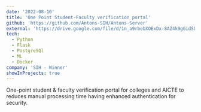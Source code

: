 ```yaml
---
date: '2022-08-10'
title: 'One Point Student-Faculty verification portal'
github: 'https://github.com/Antons-SIH/Antons-Server'
external: 'https://drive.google.com/file/d/1n_a9rbebXOExDx-8AZ4k9gGidSDKuZWa/view'
tech:
  - Python
  - Flask
  - PostgreSQl
  - ML
  - Docker
company: 'SIH - Winner'
showInProjects: true
---
```


One-point student & faculty verification portal for colleges and AICTE to reduces manual processing time having enhanced authentication for security.